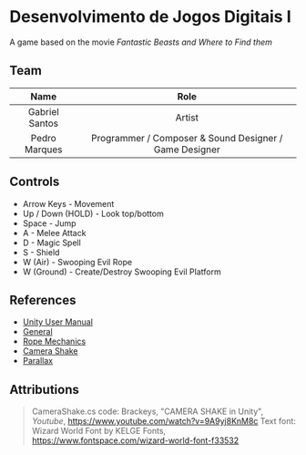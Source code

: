 # Desenvolvimento de Jogos Digitais I

A game based on the movie *Fantastic Beasts and Where to Find them*

## Team

|Name|Role|
|:-:|:-:|
|Gabriel Santos|Artist|
|Pedro Marques|Programmer / Composer & Sound Designer / Game Designer|

## Controls

- Arrow Keys        - Movement
- Up / Down (HOLD)  - Look top/bottom
- Space             - Jump
- A                 - Melee Attack
- D                 - Magic Spell
- S                 - Shield
- W (Air)           - Swooping Evil Rope
- W (Ground)        - Create/Destroy Swooping Evil Platform

## References

- [Unity User Manual](https://docs.unity3d.com/Manual/index.html)
- [General](https://www.youtube.com/channel/UCpk5Rkg8kjbrm6kNPsNU_EQ)
- [Rope Mechanics](https://www.youtube.com/watch?v=sHhzWlrTgJo)
- [Camera Shake](https://www.youtube.com/watch?v=9A9yj8KnM8c)
- [Parallax](https://www.youtube.com/watch?v=zit45k6CUMk)

## Attributions

> CameraShake.cs code:
Brackeys, "CAMERA SHAKE in Unity", _Youtube_, https://www.youtube.com/watch?v=9A9yj8KnM8c
> Text font:
Wizard World Font by KELGE Fonts, https://www.fontspace.com/wizard-world-font-f33532
